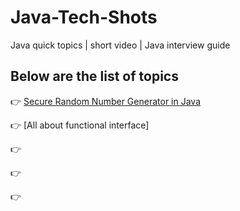 # Java-Tech-Shots
 Java quick topics | short video | Java interview guide 
 
 ## Below are the list of topics

👉 [Secure Random Number Generator in Java](https://youtu.be/JuX7lQg6mYA)

👉 [All about functional interface]

👉

👉

👉
